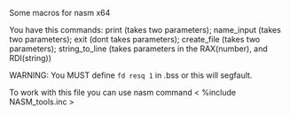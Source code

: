 Some macros for nasm x64 

You have this commands: 
print (takes two parameters); name_input (takes two parameters);
exit (dont takes parameters); create_file (takes two parameters); 
string_to_line (takes parameters in the RAX(number), and RDI(string))

WARNING: You MUST define `fd resq 1` in .bss or this will segfault. 

To work with this file you can use nasm command < %include NASM_tools.inc >



 
